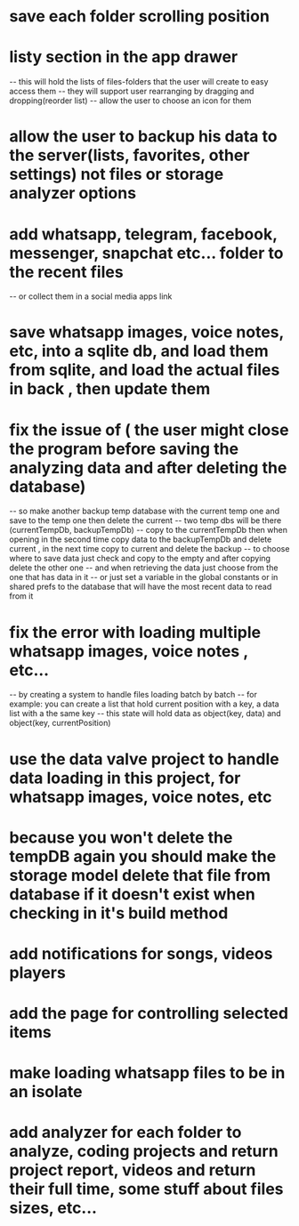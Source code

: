 # save each folder scrolling position

# listy section in the app drawer

-- this will hold the lists of files-folders that the user will create to easy access them
-- they will support user rearranging by dragging and dropping(reorder list)
-- allow the user to choose an icon for them

# allow the user to backup his data to the server(lists, favorites, other settings) not files or storage analyzer options

# add whatsapp, telegram, facebook, messenger, snapchat etc... folder to the recent files

-- or collect them in a social media apps link

# save whatsapp images, voice notes, etc, into a sqlite db, and load them from sqlite, and load the actual files in back , then update them

# fix the issue of ( the user might close the program before saving the analyzing data and after deleting the database)

-- so make another backup temp database with the current temp one and save to the temp one then delete the current
-- two temp dbs will be there (currentTempDb, backupTempDb)
-- copy to the currentTempDb then when opening in the second time copy data to the backupTempDb and delete current , in the next time copy to current and delete the backup
-- to choose where to save data just check and copy to the empty and after copying delete the other one
-- and when retrieving the data just choose from the one that has data in it
-- or just set a variable in the global constants or in shared prefs to the database that will have the most recent data to read from it


# fix the error with loading multiple whatsapp images, voice notes , etc...
-- by creating a system to handle files loading batch by batch
-- for example: you can create a list that hold current position with a key, a data list with a the same key
-- this state will hold data as object(key, data) and object(key, currentPosition)


# use the data valve project to handle data loading in this project, for whatsapp images, voice notes, etc
# because you won't delete the tempDB again you should make the storage model delete that file from database if it doesn't exist when checking in it's build method
# add notifications for songs, videos players
# add the page for controlling selected items
# make loading whatsapp files to be in an isolate 
# add analyzer for each folder to analyze, coding projects and return project report, videos and return their full time, some stuff about files sizes, etc...